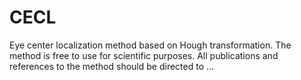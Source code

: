 # CECL
Eye center localization method based on Hough transformation.  The method is free to use for scientific purposes.  All publications and references to the method should be directed to ...
